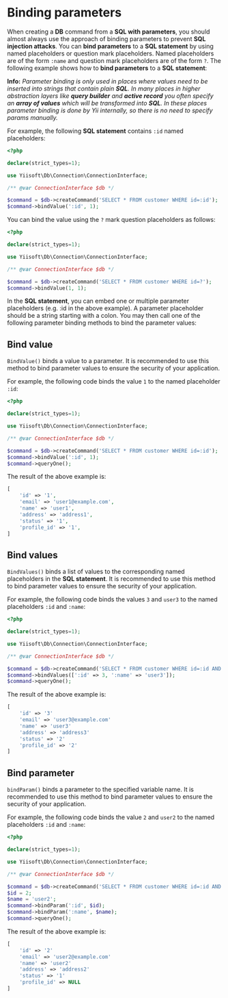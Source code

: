 # Binding parameters

When creating a **DB** command from a **SQL with parameters**, you should almost always use the approach of binding parameters to prevent **SQL injection attacks**. You can **bind parameters** to a **SQL statement** by using named placeholders or question mark placeholders. Named placeholders are of the form `:name` and question mark placeholders are of the form `?`. The following example shows how to **bind parameters** to a **SQL statement**:

**Info:** *Parameter binding is only used in places where values need to be inserted into strings that contain plain **SQL**. In many places in higher abstraction layers like **query builder** and **active record** you often specify an **array of values** which will be transformed into **SQL**. In these places parameter binding is done by Yii internally, so there is no need to specify params manually.*

For example, the following **SQL statement** contains `:id` named placeholders:

```php
<?php

declare(strict_types=1);

use Yiisoft\Db\Connection\ConnectionInterface;

/** @var ConnectionInterface $db */

$command = $db->createCommand('SELECT * FROM customer WHERE id=:id');
$command->bindValue(':id', 1);
```

You can bind the value using the `?` mark question placeholders as follows:

```php
<?php

declare(strict_types=1);

use Yiisoft\Db\Connection\ConnectionInterface;

/** @var ConnectionInterface $db */

$command = $db->createCommand('SELECT * FROM customer WHERE id=?');
$command->bindValue(1, 1);
```

In the **SQL statement**, you can embed one or multiple parameter placeholders (e.g. :id in the above example). A parameter placeholder should be a string starting with a colon. You may then call one of the following parameter binding methods to bind the parameter values:

## Bind value

`BindValue()` binds a value to a parameter. It is recommended to use this method to bind parameter values to ensure the security of your application.

For example, the following code binds the value `1` to the named placeholder `:id`:

```php
<?php

declare(strict_types=1);

use Yiisoft\Db\Connection\ConnectionInterface;

/** @var ConnectionInterface $db */

$command = $db->createCommand('SELECT * FROM customer WHERE id=:id');
$command->bindValue(':id', 1);
$command->queryOne();
```

The result of the above example is:

```php
[
    'id' => '1',
    'email' => 'user1@example.com',
    'name' => 'user1',
    'address' => 'address1',
    'status' => '1',
    'profile_id' => '1',
]
```

## Bind values

`BindValues()` binds a list of values to the corresponding named placeholders in the **SQL statement**. It is recommended to use this method to bind parameter values to ensure the security of your application.

For example, the following code binds the values `3` and `user3` to the named placeholders `:id` and `:name`:

```php
<?php

declare(strict_types=1);

use Yiisoft\Db\Connection\ConnectionInterface;

/** @var ConnectionInterface $db */

$command = $db->createCommand('SELECT * FROM customer WHERE id=:id AND name=:name');
$command->bindValues([':id' => 3, ':name' => 'user3']);
$command->queryOne();
```

The result of the above example is:

```php
[
    'id' => '3'
    'email' => 'user3@example.com'
    'name' => 'user3'
    'address' => 'address3'
    'status' => '2'
    'profile_id' => '2'
]
```

## Bind parameter

`bindParam()` binds a parameter to the specified variable name. It is recommended to use this method to bind parameter values to ensure the security of your application.

For example, the following code binds the value `2` and `user2` to the named placeholders `:id` and `:name`:

```php
<?php

declare(strict_types=1);

use Yiisoft\Db\Connection\ConnectionInterface;

/** @var ConnectionInterface $db */

$command = $db->createCommand('SELECT * FROM customer WHERE id=:id AND name=:name');
$id = 2;
$name = 'user2';
$command->bindParam(':id', $id);
$command->bindParam(':name', $name);
$command->queryOne();
```

The result of the above example is:

```php
[
    'id' => '2'
    'email' => 'user2@example.com'
    'name' => 'user2'
    'address' => 'address2'
    'status' => '1'
    'profile_id' => NULL
]
```
